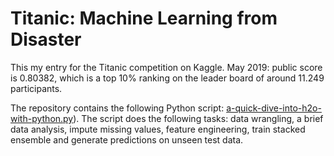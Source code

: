 # Titanic: Machine Learning from Disaster
This my entry for the Titanic competition on Kaggle. May 2019: public score is 0.80382, which is a top 10% ranking on the leader board of around 11.249 participants.

The repository contains the following Python script: [a-quick-dive-into-h2o-with-python.py](/a-quick-dive-into-h2o-with-python.py)). The script does the following tasks: data wrangling, a brief data analysis, impute missing values, feature engineering, train stacked ensemble and generate predictions on unseen test data. 

